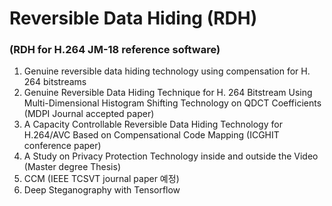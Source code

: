# Reversible Data Hiding (RDH)
### (RDH for H.264 JM-18 reference software)
  1. Genuine reversible data hiding technology using compensation for H. 264 bitstreams
  2. Genuine Reversible Data Hiding Technique for H. 264 Bitstream Using Multi-Dimensional Histogram Shifting Technology on QDCT Coefficients (MDPI Journal accepted paper)
  3. A Capacity Controllable Reversible Data Hiding Technology for H.264/AVC Based on Compensational Code Mapping (ICGHIT conference paper)
  4. A Study on Privacy Protection Technology inside and outside the Video (Master degree Thesis)
  5. CCM (IEEE TCSVT journal paper 예정)
  6. Deep Steganography with Tensorflow
